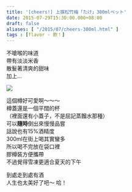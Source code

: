```yaml
---
title: '[cheers!] 上撰松竹梅「たけ」300mlペット'
date: 2015-07-29T15:30:00.000+08:00
draft: false
aliases: [ "/2015/07/cheers-300ml.html" ]
tags : [flavor - 飲！]
---
```


不嗆喉的味道  
帶有淡淡米香  
散髮著清爽的甜味  
加上...  

[![](https://farm1.staticflickr.com/479/19800540359_927e3ac393_z.jpg)](https://farm1.staticflickr.com/479/19800540359_927e3ac393_z.jpg)

這個樽好可愛啊～～～  
樽蓋還是一個平闊的杯  
（裡面還有小蓋子，不是屈記蒸餾水那種）  
可以**隨時**倒出來慢慢品嘗  
話說也有15%酒精度  
300ml在街上喝其實蠻多  
所以喝不完放在袋口裡  
膠樽裝方便攜帶  
不過覺得雪凍更適合夏天的下午  
  
到處走到處有酒  
人生也太美好了吧～ 哈！